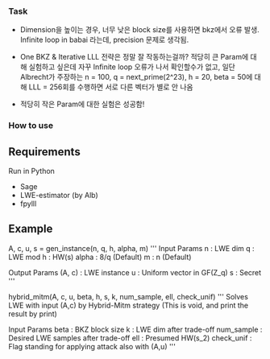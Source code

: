 ### Task

- Dimension을 높이는 경우, 너무 낮은 block size를 사용하면 bkz에서 오류 발생.
Infinite loop in babai 라는데, precision 문제로 생각됨.

- One BKZ & Iterative LLL 전략은 정말 잘 작동하는걸까?
적당히 큰 Param에 대해 실험하고 싶은데 자꾸 Infinite loop 오류가 나서 확인할수가 없고, 일단 Albrecht가 주장하는 n = 100, q = next_prime(2^23), h = 20, beta = 50에 대해 LLL = 256회를 수행하면 서로 다른 벡터가 별로 안 나옴

- 적당히 작은 Param에 대한 실험은 성공함!

### How to use

## Requirements

Run in Python

- Sage
- LWE-estimator (by Alb)
- fpylll

## Example

A, c, u, s = gen_instance(n, q, h, alpha, m)
''' 
Input Params
n :		LWE dim
q :		LWE mod
h :	 	HW(s)
alpha : 	8/q (Default)
m :		n (Default)

Output Params
(A, c) : 	LWE instance
u :		Uniform vector in GF(Z_q)
s :		Secret
'''

hybrid_mitm(A, c, u, beta, h, s, k, num_sample, ell, check_unif)
'''
Solves LWE with input (A,c) by Hybrid-Mitm strategy 
(This is void, and print the result by print)

Input Params
beta :		BKZ block size
k :			LWE dim after trade-off
num_sample :	Desired LWE samples after trade-off
ell :			Presumed HW(s_2)
check_unif :	Flag standing for applying attack also with (A,u)
'''
